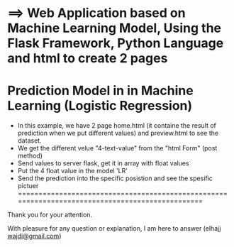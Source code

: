 ==> Web Application based on Machine Learning Model, Using the Flask Framework, Python Language and html to create 2 pages
================================================================================================
Prediction Model in in Machine Learning (Logistic Regression)
================================================================================================
- In this example, we have 2 page home.html (it containe the result of prediction when we put different values) and preview.html to see the dataset.
- We get the different velue "4-text-value" from the "html Form" (post method)
- Send values to server flask, get it in array with float values
- Put the 4 float value in the model 'LR'
- Send the prediction into the specific posistion and see the spesific pictuer
================================================================================================

Thank you for your attention.

With pleasure for any question or explanation, I am here to answer (elhajj wajdi@gmail.com)

